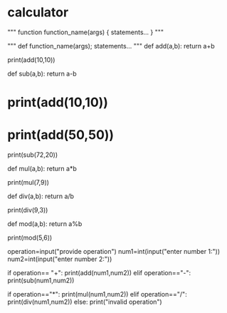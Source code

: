 # calculator

"""
function function_name(args) {
    statements...
}
"""

"""
def function_name(args);
   statements...
"""
def add(a,b):
    return a+b
    
print(add(10,10))

def sub(a,b):
    return a-b

# print(add(10,10))
# print(add(50,50))

print(sub(72,20))

def mul(a,b):
    return a*b
    
print(mul(7,9))

def div(a,b):
    return a/b
    
print(div(9,3))

def mod(a,b):
    return a%b
    
print(mod(5,6))

operation=input("provide operation")
num1=int(input("enter number 1:"))
num2=int(input("enter number 2:"))

if operation== "+":
    print(add(num1,num2))
elif operation=="-":
    print(sub(num1,num2))
    
if operation=="*":
    print(mul(num1,num2))
elif operation=="/":
    print(div(num1,num2))
else:
    print("invalid operation")
